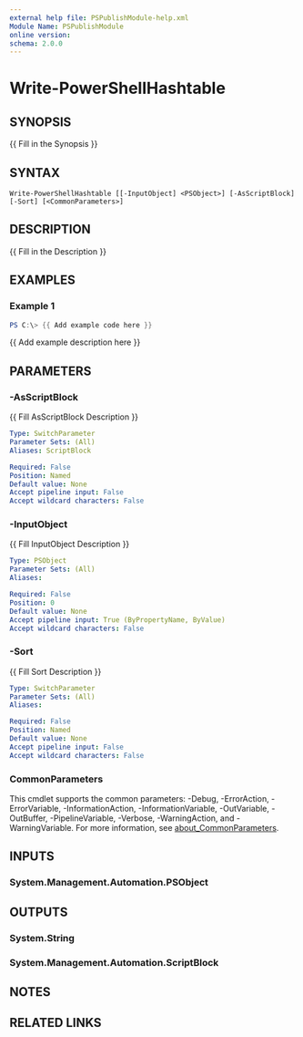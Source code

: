 ```yaml
---
external help file: PSPublishModule-help.xml
Module Name: PSPublishModule
online version:
schema: 2.0.0
---
```


# Write-PowerShellHashtable

## SYNOPSIS
{{ Fill in the Synopsis }}

## SYNTAX

```
Write-PowerShellHashtable [[-InputObject] <PSObject>] [-AsScriptBlock] [-Sort] [<CommonParameters>]
```

## DESCRIPTION
{{ Fill in the Description }}

## EXAMPLES

### Example 1
```powershell
PS C:\> {{ Add example code here }}
```

{{ Add example description here }}

## PARAMETERS

### -AsScriptBlock
{{ Fill AsScriptBlock Description }}

```yaml
Type: SwitchParameter
Parameter Sets: (All)
Aliases: ScriptBlock

Required: False
Position: Named
Default value: None
Accept pipeline input: False
Accept wildcard characters: False
```

### -InputObject
{{ Fill InputObject Description }}

```yaml
Type: PSObject
Parameter Sets: (All)
Aliases:

Required: False
Position: 0
Default value: None
Accept pipeline input: True (ByPropertyName, ByValue)
Accept wildcard characters: False
```

### -Sort
{{ Fill Sort Description }}

```yaml
Type: SwitchParameter
Parameter Sets: (All)
Aliases:

Required: False
Position: Named
Default value: None
Accept pipeline input: False
Accept wildcard characters: False
```

### CommonParameters
This cmdlet supports the common parameters: -Debug, -ErrorAction, -ErrorVariable, -InformationAction, -InformationVariable, -OutVariable, -OutBuffer, -PipelineVariable, -Verbose, -WarningAction, and -WarningVariable. For more information, see [about_CommonParameters](http://go.microsoft.com/fwlink/?LinkID=113216).

## INPUTS

### System.Management.Automation.PSObject

## OUTPUTS

### System.String

### System.Management.Automation.ScriptBlock

## NOTES

## RELATED LINKS
